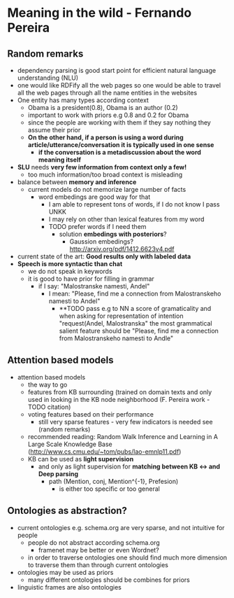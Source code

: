 Meaning in the wild - Fernando Pereira
======================================

Random remarks
-------------
- dependency parsing is good start point for efficient natural language understanding (NLU)
- one would like RDFify all the web pages so one would be able to travel all the web pages through all the name entities in the websites
- One entity has many types according context
    - Obama is a president(0.8), Obama is an author (0.2)
    - important to work with priors e.g 0.8 and 0.2 for Obama
    - since the people are working with them if they say nothing they assume their prior
    - **On the other hand, if a person is using a word during article/utterance/conversation it is typically used in one sense**
        - **if the conversation is a metadiscussion about the word meaning itself**
- **SLU** needs **very few information from context only a few!**
    - too much information/too broad context is misleading
- balance between **memory and inference**
    - current models do not memorize large number of facts
        - word embedings are good way for that 
            - I am able to represent tons of words, if I do not know I pass UNKK
            - I may rely on other than lexical features from my word
            - TODO prefer words if I need them
                - solution **embedings with posteriors**?
                    - Gaussion embedings? http://arxiv.org/pdf/1412.6623v4.pdf
- current state of the art: **Good results only with labeled data**
- **Speech is more syntactic than chat**
    - we do not speak in keywords
    - it is good to have prior for filling in grammar
        - if I say: "Malostranske namesti, Andel"
            - I mean: "Please, find me a connection from Malostranskeho namesti to Andel"
                - **TODO pass e.g to NN a score of gramaticality and when asking for representation of intention "request(Andel, Malostranska" the most grammatical salient feature should be "Please, find me a connection from Malostranskeho namesti to Andle"

Attention based models
----------------------
- attention based models
    - the way to go
    - features from KB surrounding (trained on domain texts and only used in looking in the KB node neighborhood (F. Pereira work - TODO citation)
    - voting features based on their performance
        - still very sparse features - very few indicators is needed see (random remarks)
    - recommended reading: Random Walk Inference and Learning in A Large Scale Knowledge Base (http://www.cs.cmu.edu/~tom/pubs/lao-emnlp11.pdf)
    - KB can be used as **light supervision**
        - and only as light supervision for **matching between KB <-> and Deep parsing**
            - path (Mention, conj, Mention^{-1}, Prefesion)
                - is either too specific or too general

Ontologies as abstraction?
--------------------------
- current ontologies e.g. schema.org are very sparse, and not intuitive for people 
    - people do not abstract according schema.org
        - framenet may be better or even Wordnet?
    - in order to traverse ontologies one should find much more dimension to traverse them than through current ontologies
- ontologies may be used as priors
    - many different ontologies should be combines for priors
- linguistic frames are also ontologies
